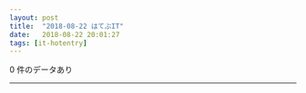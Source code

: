 ```yaml
---
layout: post
title:  "2018-08-22 はてぶIT"
date:   2018-08-22 20:01:27
tags: [it-hotentry]
---
```

0 件のデータあり

<hr>
